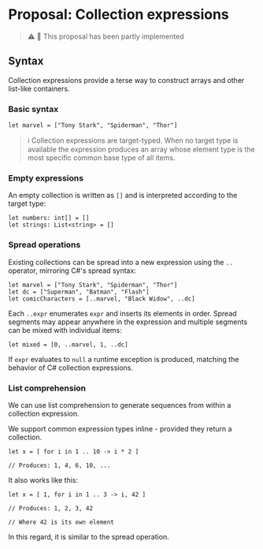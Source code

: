 # Proposal: Collection expressions

> ⚠️ 🧩 This proposal has been partly implemented

## Syntax

Collection expressions provide a terse way to construct arrays and other list-like containers.

### Basic syntax

```raven
let marvel = ["Tony Stark", "Spiderman", "Thor"]
```

> ℹ️ Collection expressions are target-typed. When no target type is available the expression produces an array whose element type is the most specific common base type of all items.

### Empty expressions

An empty collection is written as `[]` and is interpreted according to the target type:

```raven
let numbers: int[] = []
let strings: List<string> = []
```

### Spread operations

Existing collections can be spread into a new expression using the `..` operator, mirroring C#'s spread syntax:

```raven
let marvel = ["Tony Stark", "Spiderman", "Thor"]
let dc = ["Superman", "Batman", "Flash"]
let comicCharacters = [..marvel, "Black Widow", ..dc]
```

Each `..expr` enumerates `expr` and inserts its elements in order. Spread segments may appear anywhere in the expression and multiple segments can be mixed with individual items:

```raven
let mixed = [0, ..marvel, 1, ..dc]
```

If `expr` evaluates to `null` a runtime exception is produced, matching the behavior of C# collection expressions.

### List comprehension

We can use list comprehension to generate sequences from within a collection expression.

We support common expression types inline - provided they return a collection.

```raven
let x = [ for i in 1 .. 10 -> i * 2 ]

// Produces: 1, 4, 6, 10, ...
```

It also works like this:

```raven
let x = [ 1, for i in 1 .. 3 -> i, 42 ]

// Produces: 1, 2, 3, 42

// Where 42 is its own element
```

In this regard, it is similar to the spread operation.

